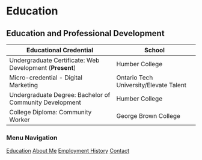# Education

## Education and Professional Development

| Educational Credential                                    | School                                  |
| ---------                                                 | --------                                |
| Undergraduate Certificate: Web Development (**Present**)  | Humber College                          |
| Micro-credential - Digital Marketing                      | Ontario Tech University/Elevate Talent  |
| Undergraduate Degree: Bachelor of Community Development   | Humber College                          |
| College Diploma: Community Worker                         | George Brown College                    |




### Menu Navigation
[Education](education)
[About Me](index)
[Employment History](employment)
[Contact](contact)
